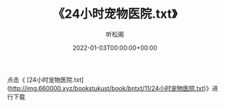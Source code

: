 ﻿---
title:  《24小时宠物医院.txt》
date:   2022-01-03T00:00:00+00:00
author: 听松阁
layout: post
permalink: /24小时宠物医院/
categories: 小说
tags: [小说]
---

点击《 [24小时宠物医院.txt](<a href="http://img.660000.xyz/bookstukust/book/bntxt/11/24" target=_blank>http://img.660000.xyz/bookstukust/book/bntxt/11/24小时宠物医院.txt)》进行下载
